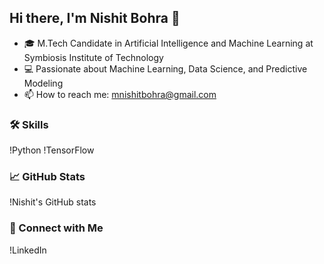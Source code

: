 ## Hi there, I'm Nishit Bohra 👋

- 🎓 M.Tech Candidate in Artificial Intelligence and Machine Learning at Symbiosis Institute of Technology
- 💻 Passionate about Machine Learning, Data Science, and Predictive Modeling
- 📫 How to reach me: mnishitbohra@gmail.com

### 🛠️ Skills
!Python
!TensorFlow

### 📈 GitHub Stats
!Nishit's GitHub stats

### 🔗 Connect with Me
!LinkedIn
